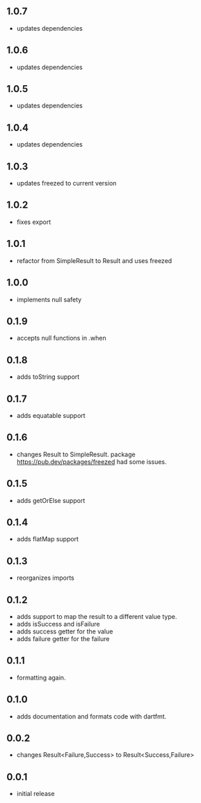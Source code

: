 ## 1.0.7
* updates dependencies
## 1.0.6
* updates dependencies
## 1.0.5
* updates dependencies
## 1.0.4
* updates dependencies
## 1.0.3
* updates freezed to current version
## 1.0.2
* fixes export
## 1.0.1
* refactor from SimpleResult to Result and uses freezed
## 1.0.0
* implements null safety
## 0.1.9
* accepts null functions in .when
## 0.1.8
* adds toString support
## 0.1.7
* adds equatable support
## 0.1.6
* changes Result to SimpleResult. package https://pub.dev/packages/freezed had some issues.
## 0.1.5
* adds getOrElse support
## 0.1.4
* adds flatMap support
## 0.1.3
* reorganizes imports
## 0.1.2
* adds support to map the result to a different value type.
* adds isSuccess and isFailure
* adds success getter for the value
* adds failure getter for the failure
## 0.1.1
* formatting again.
## 0.1.0
* adds documentation and formats code with dartfmt.
## 0.0.2
* changes Result<Failure,Success> to Result<Success,Failure>
## 0.0.1
* initial release
